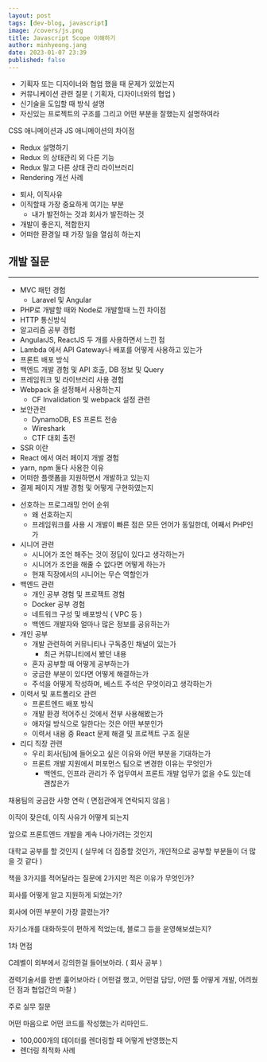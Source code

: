 ```yaml
---
layout: post
tags: [dev-blog, javascript]
image: /covers/js.png
title: Javascript Scope 이해하기
author: minhyeong.jang
date: 2023-01-07 23:39
published: false
---
```


- 기획자 또는 디자이너와 협업 했을 때 문제가 있었는지
- 커뮤니케이션 관련 질문 ( 기획자, 디자이너와의 협업 )
- 신기술을 도입할 때 방식 설명
- 자신있는 프로젝트의 구조를 그리고 어떤 부분을 잘했는지 설명하여라

CSS 애니메이션과 JS 애니메이션의 차이점

- Redux 설명하기
- Redux 의 상태관리 외 다른 기능
- Redux 말고 다른 상태 관리 라이브러리
- Rendering 개선 사례

* 퇴사, 이직사유
* 이직할때 가장 중요하게 여기는 부분
  - 내가 발전하는 것과 회사가 발전하는 것
* 개발이 좋은지, 적합한지
* 어떠한 환경일 때 가장 일을 열심히 하는지

## 개발 질문

---

- MVC 패턴 경험
  - Laravel 및 Angular
- PHP로 개발할 때와 Node로 개발할때 느낀 차이점
- HTTP 통신방식
- 알고리즘 공부 경험
- AngularJS, ReactJS 두 개를 사용하면서 느낀 점
- Lambda 에서 API Gateway나 배포를 어떻게 사용하고 있는가
- 프론트 배포 방식
- 백엔드 개발 경험 및 API 호출, DB 정보 및 Query
- 프레임워크 및 라이브러리 사용 경험
- Webpack 을 설정해서 사용하는지
  - CF Invalidation 및 webpack 설정 관련
- 보안관련
  - DynamoDB, ES 프론트 전송
  - Wireshark
  - CTF 대회 출전
- SSR 이란
- React 에서 여러 페이지 개발 경험
- yarn, npm 둘다 사용한 이유
- 어떠한 플랫폼을 지원하면서 개발하고 있는지
- 결제 페이지 개발 경험 및 어떻게 구현하였는지

* 선호하는 프로그래밍 언어 순위
  - 왜 선호하는지
  - 프레임워크를 사용 시 개발이 빠른 점은 모든 언어가 동일한데, 어째서 PHP인가
* 시니어 관련
  - 시니어가 조언 해주는 것이 정답이 있다고 생각하는가
  - 시니어가 조언을 해줄 수 없다면 어떻게 하는가
  - 현재 직장에서의 시니어는 무슨 역할인가
* 백엔드 관련
  - 개인 공부 경험 및 프로젝트 경험
  - Docker 공부 경험
  - 네트워크 구성 및 배포방식 ( VPC 등 )
  - 백엔드 개발자와 얼마나 많은 정보를 공유하는가
* 개인 공부
  - 개발 관련하여 커뮤니티나 구독중인 채널이 있는가
    - 최근 커뮤니티에서 봤던 내용
  - 혼자 공부할 때 어떻게 공부하는가
  - 궁금한 부분이 있다면 어떻게 해결하는가
  - 주석을 어떻게 작성하며, 베스트 주석은 무엇이라고 생각하는가
* 이력서 및 포트폴리오 관련
  - 프론트엔드 배포 방식
  - 개발 환경 적어주신 것에서 전부 사용해봤는가
  - 애자일 방식으로 일한다는 것은 어떤 부분인가
  - 이력서 내용 중 React 문제 해결 및 프로젝트 구조 질문
* 리디 직장 관련
  - 우리 회사(팀)에 들어오고 싶은 이유와 어떤 부분을 기대하는가
  - 프론트 개발 지원에서 퍼포먼스 팀으로 변경한 이유는 무엇인가
    - 백엔드, 인프라 관리가 주 업무여서 프론트 개발 업무가 없을 수도 있는데 괜찮은가

채용팀의 궁금한 사항 연락 ( 면접관에게 연락되지 않음 )

이직이 잦은데, 이직 사유가 어떻게 되는지

앞으로 프론트엔드 개발을 계속 나아가려는 것인지

대학교 공부를 할 것인지 ( 실무에 더 집중할 것인가, 개인적으로 공부할 부분들이 더 많을 것 같다 )

책을 3가지를 적어달라는 질문에 2가지만 적은 이유가 무엇인가?

회사를 어떻게 알고 지원하게 되었는가?

회사에 어떤 부분이 가장 끌렸는가?

자기소개를 대화하듯이 편하게 적었는데, 블로그 등을 운영해보셨는지?

1차 면접

C레벨이 외부에서 강의한걸 들어보아라. ( 회사 공부 )

경력기술서를 한번 훑어보아라 ( 어떤걸 했고, 어떤걸 담당, 어떤 툴 어떻게 개발, 어려웠던 점과 협업간의 마찰 )

주로 실무 질문

어떤 마음으로 어떤 코드를 작성했는가 리마인드.

- 100,000개의 데이터를 렌더링할 때 어떻게 반영했는지
- 렌더링 최적화 사례
